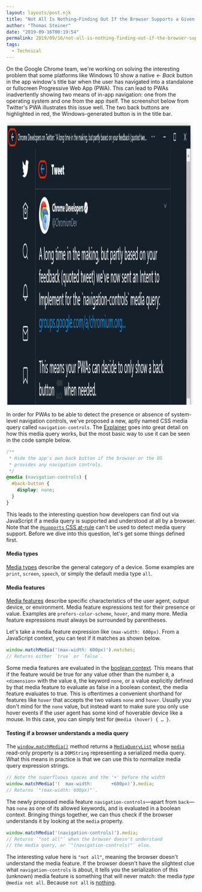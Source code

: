 ```yaml
---
layout: layouts/post.njk
title: "Not All Is Nothing—Finding Out If the Browser Supports a Given Media Query"
author: "Thomas Steiner"
date: "2019-09-16T00:19:54"
permalink: 2019/09/16/not-all-is-nothing-finding-out-if-the-browser-supports-a-given-media-query/index.html
tags:
  - Technical
---
```

On the Google Chrome team, we're working on solving the interesting problem that some platforms
like Windows&nbsp;10 show a native *←&nbsp;Back* button in the app window's title bar
when the user has navigated into a standalone or fullscreen Progressive Web App (PWA).
This can lead to PWAs inadvertently showing two means of in-app navigation:
one from the operating system and one from the app itself.
The screenshot below from Twitter's PWA illustrates this issue well.
The two back buttons are highlighted in red, the Windows-generated button is in the title bar.

<img src="/images/twitter-double-back-button.png" width="1681" height="749" alt="Two back buttons in Twitter's PWA, one from Windows 10, one from the app.">

In order for PWAs to be able to detect the presence or absence of system-level navigation controls,
we've proposed a new, aptly named CSS media query called `navigation-controls`.
The [Explainer](https://github.com/fallaciousreasoning/backbutton-mediaquery/blob/master/explainer.md#css)
goes into great detail on how this media query works, but the most basic way to use it
can be seen in the code sample below.

```css
/**
 * Hide the app's own back button if the browser or the OS
 * provides any navigation controls.
 */
@media (navigation-controls) {
  #back-button {
    display: none;
  }
}
```

This leads to the interesting question how developers can find out via JavaScript
if a media query is supported and understood at all by a browser.
Note that the [`@supports` CSS at-rule](https://developer.mozilla.org/en-US/docs/Web/CSS/@supports)
can't be used to detect media query support.
Before we dive into this question, let's get some things defined first.

#### Media types

[Media types](https://developer.mozilla.org/en-US/docs/Web/CSS/Media_Queries/Using_media_queries#Media_types)
describe the general category of a device.
Some examples are `print`, `screen`, `speech`, or simply the default media type `all`.

#### Media features

[Media features](https://developer.mozilla.org/en-US/docs/Web/CSS/Media_Queries/Using_media_queries#Media_features)
describe specific characteristics of the user agent, output device, or environment.
Media feature expressions test for their presence or value.
Examples are `prefers-color-scheme`, `hover`, and many more.
Media feature expressions must always be surrounded by parentheses.

Let's take a media feature expression like `(max-width: 600px)`.
From a JavaScript context, you can test if it matches as shown below.

```js
window.matchMedia('(max-width: 600px)').matches;
// Returns either `true` or `false`.
```

Some media features are evaluated in the
[boolean context](https://drafts.csswg.org/mediaqueries-5/#boolean-context).
This means that if the feature would be true for any value other than the number `0`,
a `<dimension>` with the value `0`, the keyword `none`, or a value explicitly defined
by that media feature to evaluate as false in a boolean context,
the media feature evaluates to true.
This is oftentimes a convenient shorthand for features like `hover`
that accepts the two values `none` and `hover`.
Usually you don't mind for the `none` value, but instead want to make sure you only use hover events
if the user agent has some kind of hoverable device like a mouse.
In this case, you can simply test for `@media (hover) { … }`.

#### Testing if a browser understands a media query

The [`window.matchMedia()`](https://developer.mozilla.org/en-US/docs/Web/API/Window/matchMedia)
method returns a [`MediaQueryList`](https://developer.mozilla.org/en-US/docs/Web/API/MediaQueryList)
whose [`media`](https://developer.mozilla.org/en-US/docs/Web/API/MediaQueryList/media)
read-only property is a `DOMString` representing a serialized media query.
What this means in practice is that we can use this to normalize media query expression strings.

```js
// Note the superfluous spaces and the '+' before the width
window.matchMedia('(  max-width:       +600px)').media;
// Returns `"(max-width: 600px)"`.
```

The newly proposed media feature `navigation-controls`—apart from `back`—has
`none` as one of its allowed keywords, and is evaluated in a boolean context.
Bringing things together, we can thus check if the browser understands it
by looking at the `media` property.

```js
window.matchMedia('(navigation-controls)').media;
// Returns `"not all"` when the browser doesn't understand
// the media query, or `"(navigation-controls)"` else.
```

The interesting value here is `"not all"`, meaning the browser doesn't understand the media feature.
If the browser doesn't have the slightest clue what `navigation-controls` is about,
it tells you the serialization of this (unknown) media feature is something that will never match:
the media *type* `@media not all`.
Because `not all` is [nothing](https://en.wikipedia.org/wiki/Nothing).
